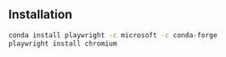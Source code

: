 ## Installation

```bash
conda install playwright -c microsoft -c conda-forge
playwright install chromium
```
